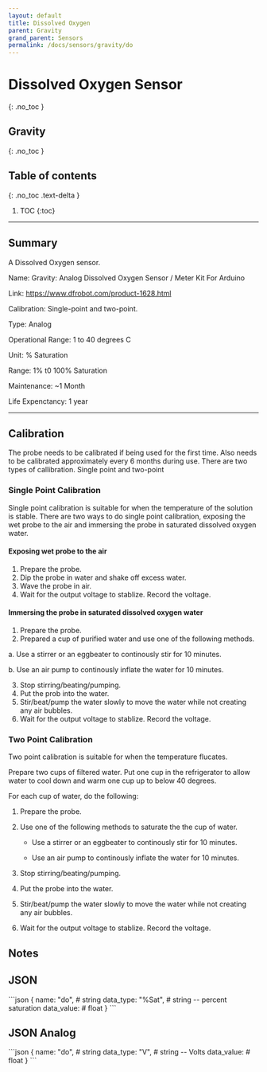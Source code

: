 ```yaml
---
layout: default
title: Dissolved Oxygen
parent: Gravity
grand_parent: Sensors
permalink: /docs/sensors/gravity/do
---
```


# Dissolved Oxygen Sensor
{: .no_toc }
## Gravity
{: .no_toc }

## Table of contents
{: .no_toc .text-delta }

1. TOC
{:toc}

---

## Summary

A Dissolved Oxygen sensor.


Name: Gravity: Analog Dissolved Oxygen Sensor / Meter Kit For Arduino

Link: https://www.dfrobot.com/product-1628.html

Calibration: Single-point and two-point. 

Type: Analog 

Operational Range: 1 to 40 degrees C

Unit: % Saturation 

Range: 1% t0 100% Saturation 

Maintenance: ~1 Month

Life Expenctancy: 1 year 

---
## Calibration
The probe needs to be calibrated if being used for the first time. Also needs to be calibrated approximately every 6 months during use. There are two types of callibration. Single point and two-point

### Single Point Calibration
Single point calibration is suitable for when the temperature of the solution is stable. There are two ways to do single point calibration, exposing the wet probe to the air and immersing the probe in saturated dissolved oxygen water. 

#### Exposing wet probe to the air
1. Prepare the probe.
2. Dip the probe in water and shake off excess water.
3. Wave the probe in air.
4. Wait for the output voltage to stablize. Record the voltage. 

#### Immersing the probe in saturated dissolved oxygen water
1. Prepare the probe.
2. Prepared a cup of purified water and use one of the following methods.

  a. Use a stirrer or an eggbeater to continously stir for 10 minutes.

  b. Use an air pump to continously inflate the water for 10 minutes.

3. Stop stirring/beating/pumping.
4. Put the prob into the water.
5. Stir/beat/pump the water slowly to move the water while not creating any air bubbles.
6. Wait for the output voltage to stablize. Record the voltage. 


### Two Point Calibration 
Two point calibration is suitable for when the temperature flucates.

Prepare two cups of filtered water. Put one cup in the refrigerator to allow water to cool down and warm one cup up to below 40 degrees. 

For each cup of water, do the following:
1. Prepare the probe.
2. Use one of the following methods to saturate the the cup of water. 

    - Use a stirrer or an eggbeater to continously stir for 10 minutes.

    - Use an air pump to continously inflate the water for 10 minutes.
3. Stop stirring/beating/pumping.
4. Put the probe into the water.
5. Stir/beat/pump the water slowly to move the water while not creating any air bubbles.
6. Wait for the output voltage to stablize. Record the voltage. 


## Notes


## JSON 

<div class="code-example" markdown="1">
```json
{
  name: "do",          # string
  data_type: "%Sat",   # string -- percent saturation
  data_value:          # float
}
```
</div>

## JSON Analog

<div class="code-example" markdown="1">
```json
{
  name: "do",       # string
  data_type: "V",   # string -- Volts
  data_value:       # float
}
```
</div>

<!-- {% highlight markdown %}
```js
// Javascript code with syntax highlighting.
var fun = function lang(l) {
  dateformat.i18n = require('./lang/' + l)
  return true;
}
```
{% endhighlight %} -->

<!-- --- -->

<!-- ## Code blocks with rendered examples

To demonstrate front end code, sometimes it's useful to show a rendered example of that code. After including the styles from your project that you'll need to show the rendering, you can use a `<div>` with the `code-example` class, followed by the code block syntax. If you want to render your output with Markdown instead of HTML, use the `markdown="1"` attribute to tell Jekyll that the code you are rendering will be in Markdown format... This is about to get meta...

<div class="code-example" markdown="1">

<div class="code-example" markdown="1">

[Link button](http://example.com/){: .btn }

</div>
```markdown
[Link button](http://example.com/){: .btn }
```

</div>
{% highlight markdown %}
<div class="code-example" markdown="1">

[Link button](http://example.com/){: .btn }

</div>
```markdown
[Link button](http://example.com/){: .btn }
```
{% endhighlight %} -->
